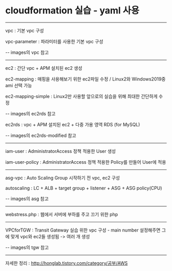 # cloudformation 실습 - yaml 사용

***

vpc : 기본 vpc 구성

vpc-parameter : 파라미터를 사용한 기본 vpc 구성

-- images의 vpc 참고

***

ec2 : 간단 vpc + APM 설치된 ec2 생성

ec2-mapping : 매핑을 사용해보기 위한 ec2파일 수정 / Linux2와 Windows2019중 ami 선택 가능

ec2-mapping-simple : Linux2만 사용할 앞으로의 실습을 위해 최대한 간단하게 수정

-- images의 ec2rds 참고

ec2rds : vpc + APM 설치된 ec2 + 다중 가용 영역 RDS (for MySQL)

-- images의 ec2rds-modified 참고

***

iam-user : AdministratorAccess 정책 적용한 User 생성

iam-user-policy : AdministratorAccess 정책 적용한 Policy를 만들어 User에 적용

***

asg-vpc : Auto Scaling Group 시작하기 전 vpc, ec2 구성

autoscaling : LC + ALB + target group + listener + ASG + ASG policy(CPU)

-- images의 asg 참고

***

webstress.php : 웹에서 서버에 부하를 주고 끄기 위한 php

***

VPCforTGW : Transit Gateway 실습 위한 vpc 구성 - main number 설정해주면 그에 맞게 vpc와 ec2들 생성됨 -> 여러 개 생성

-- images의 tgw 참고

***

자세한 정리 : <http://honglab.tistory.com/category/공부/AWS>
